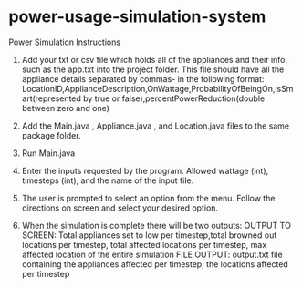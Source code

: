 # power-usage-simulation-system

Power Simulation Instructions

1. Add your txt or csv file which holds all of the appliances and their info, such as the app.txt into the project folder. This file should have all the appliance details separated by commas- in the following format: LocationID,ApplianceDescription,OnWattage,ProbabilityOfBeingOn,isSmart(represented by true or false),percentPowerReduction(double between zero and one)

2. Add the Main.java , Appliance.java , and Location.java files to the same package folder. 

3. Run Main.java

4. Enter the inputs requested by the program. Allowed wattage (int), timesteps (int), and the name of the input file.

5. The user is prompted to select an option from the menu. Follow the directions on screen and select your desired option.

6. When the simulation is complete there will be two outputs:
      OUTPUT TO SCREEN: Total appliances set to low per timestep,total browned out locations per timestep, total affected locations per timestep, max affected location of            the entire simulation
      FILE OUTPUT: output.txt file containing the appliances affected per timestep, the locations affected per timestep
